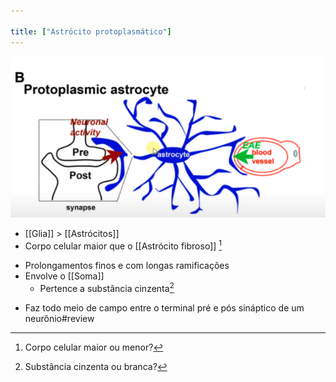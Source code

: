 ```yaml
---

title: ["Astrócito protoplasmático"]
---
```

![Pasted image 20210416182835.png](Pasted%20image%2020210416182835.png)
+ [[Glia]] > [[Astrócitos]] 
+ Corpo celular maior que o [[Astrócito fibroso]] [^556016]

[^556016]: Corpo celular maior ou menor?

+ Prolongamentos finos e com longas ramificações
+ Envolve o [[Soma]]
	+ Pertence a substância cinzenta[^855466]

[^855466]: Substância cinzenta ou branca?

+ Faz todo meio de campo entre o terminal pré e pós sináptico de um neurônio#review 

